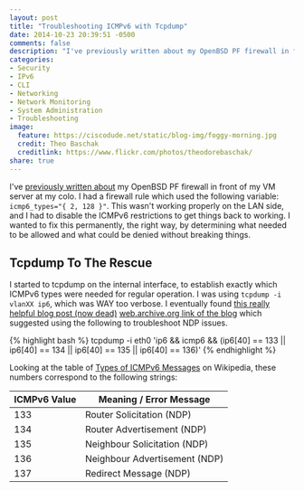 ```yaml
---
layout: post
title: "Troubleshooting ICMPv6 with Tcpdump"
date: 2014-10-23 20:39:51 -0500
comments: false
description: "I've previously written about my OpenBSD PF firewall in front of my VM server at my colo. I had a firewall rule which used the following variable: icmp6_types=\"{ 2, 128 }\". This wasn't working properly on the LAN side, and I had to disable the ICMPv6 restrictions to get things back to working. I wanted to fix this permanently, the right way, by determining what needed to be allowed and what could be denied without breaking things."
categories:
- Security
- IPv6
- CLI
- Networking
- Network Monitoring
- System Administration
- Troubleshooting
image:
  feature: https://ciscodude.net/static/blog-img/foggy-morning.jpg
  credit: Theo Baschak
  creditlink: https://www.flickr.com/photos/theodorebaschak/
share: true
---
```

I've [previously written about](/2014/10/09/firewall-log-stats/) my OpenBSD PF firewall in front of my VM server at my colo. I had a firewall rule which used the following variable: `icmp6_types="{ 2, 128 }"`. This wasn't working properly on the LAN side, and I had to disable the ICMPv6 restrictions to get things back to working. I wanted to fix this permanently, the right way, by determining what needed to be allowed and what could be denied without breaking things.

## Tcpdump To The Rescue

I started to tcpdump on the internal interface, to establish exactly which ICMPv6 types were needed for regular operation. I was using `tcpdump -i vlanXX ip6`, which was WAY too verbose. I eventually found [this really helpful blog post (now dead)](http://note-to-self.baker.com/2013/01/01/tcpdump-of-icmpv6-router-advertisments/) [web.archive.org link of the blog](https://web.archive.org/web/20140501050744/http://note-to-self.baker.com/2013/01/01/tcpdump-of-icmpv6-router-advertisments/) which suggested using the following to troubleshoot NDP issues.

{% highlight bash %}
tcpdump -i eth0 'ip6 && icmp6 && (ip6[40] == 133 || ip6[40] == 134 || ip6[40] == 135 || ip6[40] == 136)'
{% endhighlight %}

Looking at the table of [Types of ICMPv6 Messages](https://en.wikipedia.org/wiki/ICMPv6#Types_of_ICMPv6_messages) on Wikipedia, these numbers correspond to the following strings:

ICMPv6 Value | Meaning / Error Message
------------ | -----------------------
133	| Router Solicitation (NDP)	
134	| Router Advertisement (NDP)
135	| Neighbour Solicitation (NDP)
136	| Neighbour Advertisement (NDP)
137	| Redirect Message (NDP)

